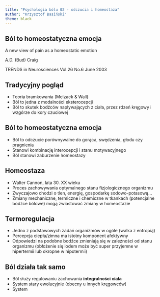 ```yaml
---
title: "Psychologia bólu 02 - odczucia i homeostaza"
author: "Krzysztof Basiński"
theme: black
---
```


## Ból to **homeostatyczna emocja**

A new view of pain as a homeostatic emotion

A.D. (Bud) Craig

TRENDS in Neurosciences Vol.26 No.6 June 2003

## Tradycyjny pogląd

- Teoria bramkowania (Melzack & Wall)
- Ból to jedna z modalności eksterocepcji
- Ból to skutek bodźców napływających z ciała, przez rdzeń kręgowy i wzgórze do kory czuciowej


## Ból to **homeostatyczna emocja**

- Ból to odczucie porównywalne do gorąca, swędzenia, głodu czy pragnienia
- Stanowi kombinację interocepcji i stanu motywacyjnego
- Ból stanowi zaburzenie homeostazy

## Homeostaza

- Walter Cannon, lata 30. XX wieku
- Proces zachowywania optymalnego stanu fizjologicznego organizmu
- Zwyczajowo chodzi o tlen, energię, gospodarkę sodowo-potasową...
- Zmiany mechaniczne, termiczne i chemiczne w tkankach (potencjalne bodźce bólowe) mogą zwiastować zmiany w  homeostazie

## Termoregulacja

- Jedno z podstawowych zadań organizmów w ogóle (walka z entropią)
- Percepcja ciepła/zimna ma istotny komponent afektywny
- Odpowiedzi na podobne bodźce zmieniają się w zależności od stanu organizmu (obłożenie się lodem może być super przyjemne w hipertermii lub okropne w hipotermii)

## Ból działa tak samo

- Ból służy regulowaniu zachowania **integralności ciała**
- System stary ewolucyjnie (obecny u innych kręgowców)
- System 